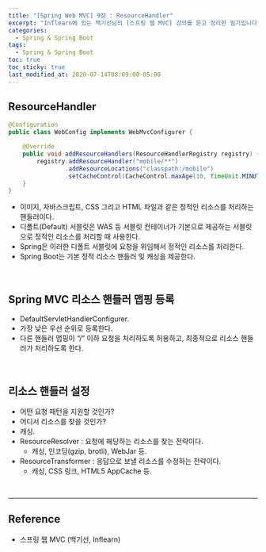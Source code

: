 ```yaml
---
title: "[Spring Web MVC] 9장 : ResourceHandler"
excerpt: "Inflearn에 있는 백기선님의 [스프링 웹 MVC] 강의를 듣고 정리한 필기입니다."
categories:
  - Spring & Spring Boot
tags:
  - Spring & Spring Boot
toc: true
toc_sticky: true
last_modified_at: 2020-07-14T08:09:00-05:00
---
```


## ResourceHandler

```java
@Configuration
public class WebConfig implements WebMvcConfigurer {

    @Override
    public void addResourceHandlers(ResourceHandlerRegistry registry) {
        registry.addResourceHandler("mobile/**")
                .addResourceLocations("classpath:/mobile")
                .setCacheControl(CacheControl.maxAge(10, TimeUnit.MINUTES));
    }
}
```

* 이미지, 자바스크립트, CSS 그리고 HTML 파일과 같은 정적인 리소스를 처리하는 핸들러이다.
* 디폴트(Default) 서블릿은 WAS 등 서블릿 컨테이너가 기본으로 제공하는 서블릿으로 정적인 리소스를 처리할 때 사용한다.
* Spring은 이러한 디폴트 서블릿에 요청을 위임해서 정적인 리소스를 처리한다.
* Spring Boot는 기본 정적 리소스 핸들러 및 캐싱을 제공한다.

<br>

## Spring MVC 리소스 핸들러 맵핑 등록

* DefaultServletHandlerConfigurer.
* 가장 낮은 우선 순위로 등록한다.
* 다른 핸들러 맵핑이 “/” 이하 요청을 처리하도록 허용하고, 최종적으로 리소스 핸들러가 처리하도록 한다.

<br>

## 리소스 핸들러 설정

* 어떤 요청 패턴을 지원할 것인가?
* 어디서 리소스를 찾을 것인가?
* 캐싱.
* ResourceResolver : 요청에 해당하는 리소스를 찾는 전략이다.
	* 캐싱, 인코딩(gzip, brotli), WebJar 등.
* ResourceTransformer : 응답으로 보낼 리소스를 수정하는 전략이다.
	* 캐싱, CSS 링크, HTML5 AppCache 등.

<br>

---

## Reference

*	스프링 웹 MVC (백기선, Inflearn)
